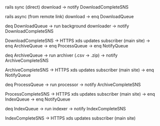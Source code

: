 rails sync (direct) download
  -> notify DownloadCompleteSNS

rails async (from remote link) download
  -> enq DownloadQueue 

deq DownloadQueue
    -> run background downloader
      -> notify DownloadCompleteSNS


DownloadCompleteSNS
  -> HTTPS xds updates subscriber (main site)
  -> enq ArchiveQueue
  -> enq ProcessQueue
  -> enq NotifyQueue

deq ArchiveQueue
  -> run archiver (.csv -> .zip)
    -> notify ArchiveCompleteSNS

ArchiveCompleteSNS
  -> HTTPS xds updates subscriber (main site)
  -> enq NotifyQueue

deq ProcessQueue
  -> run processor 
    -> notify ArchiveCompleteSNS

ProcessCompleteSNS
  -> HTTPS xds updates subscriber (main site)
  -> enq IndexQueue
  -> enq NotifyQueue

deq IndexQueue
  -> run indexer 
    -> notify IndexCompleteSNS

IndexCompleteSNS
  -> HTTPS xds updates subscriber (main site)





